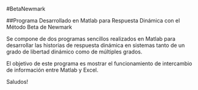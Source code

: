 #BetaNewmark


##Programa Desarrollado en Matlab para Respuesta Dinámica con el Método Beta de Newmark

Se compone de dos programas sencillos realizados en Matlab para desarrollar las historias de respuesta
dinámica en sistemas tanto de un grado de libertad dinámico como de múltiples grados.

El objetivo de este programa es mostrar el funcionamiento de intercambio de información entre Matlab y Excel.

Saludos!
